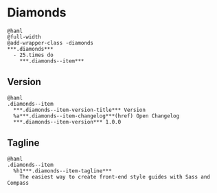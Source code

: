 Diamonds
========

```
@haml
@full-width
@add-wrapper-class -diamonds
***.diamonds***
  - 25.times do
    ***.diamonds--item***
```


Version
-------

```
@haml
.diamonds--item
  ***.diamonds--item-version-title*** Version
  %a***.diamonds--item-changelog***(href) Open Changelog
  ***.diamonds--item-version*** 1.0.0
```


Tagline
-------

```
@haml
.diamonds--item
  %h1***.diamonds--item-tagline***
    The easiest way to create front-end style guides with Sass and Compass
```

